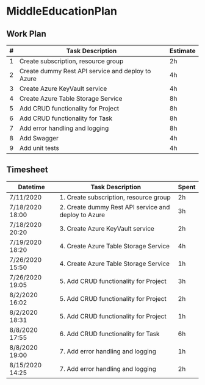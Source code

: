 # MiddleEducationPlan

## Work Plan
| # | Task Description | Estimate |
|-|-|-|
| 1 | Create subscription, resource group | 2h |
| 2 | Create dummy Rest API service and deploy to Azure  | 4h |
| 3 | Create Azure KeyVault service | 4h |
| 4 | Create Azure Table Storage Service | 8h |
| 5 | Add CRUD functionality for Project | 8h |
| 6 | Add CRUD functionality for Task | 8h |
| 7 | Add error handling and logging | 8h |
| 8 | Add Swagger | 4h |
| 9 | Add unit tests | 4h |

## Timesheet
| Datetime | Task Description | Spent |
|-|-|-|
| 7/11/2020 | 1. Create subscription, resource group | 2h |
| 7/18/2020	18:00 | 2. Create dummy Rest API service and deploy to Azure	| 3h |
| 7/18/2020	20:20 | 3. Create Azure KeyVault service	| 2h |
| 7/19/2020	18:20 | 4. Create Azure Table Storage Service	| 4h |
| 7/26/2020	15:50 | 4. Create Azure Table Storage Service	| 1h |
| 7/26/2020	19:05 | 5. Add CRUD functionality for Project	| 3h |
| 8/2/2020	16:02 | 5. Add CRUD functionality for Project	| 2h |
| 8/2/2020	18:31 | 5. Add CRUD functionality for Project	| 1h |
| 8/8/2020	17:55 | 6. Add CRUD functionality for Task	| 6h |
| 8/8/2020	19:00 | 7. Add error handling and logging | 1h |
| 8/15/2020	14:25 | 7. Add error handling and logging | 2h |


